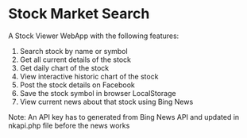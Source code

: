 # Stock Market Search
A Stock Viewer WebApp with the following features:
1. Search stock by name or symbol
2. Get all current details of the stock
3. Get daily chart of the stock
4. View interactive historic chart of the stock
5. Post the stock details on Facebook
6. Save the stock symbol in browser LocalStorage
7. View current news about that stock using Bing News

Note: An API key has to generated from Bing News API and updated in nkapi.php file before the news works
